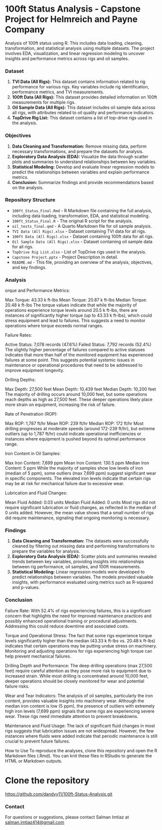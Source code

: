 # 100ft Status Analysis - Capstone Project for Helmreich and Payne Company
Analysis of 100ft status using R. This includes data loading, cleaning, transformation, and statistical analysis using multiple datasets. The project involves EDA, visualization, and linear regression modeling to uncover insights and performance metrics across rigs and oil samples.

### Dataset
1. **TVI Data (All Rigs):** This dataset contains information related to rig performance for various rigs. Key variables include rig identification, performance metrics, and TVI measurements.
2. **100ft Data (All Rigs):** This dataset provides detailed information on 100ft measurements for multiple rigs.
3. **Oil Sample Data (All Rigs):** This dataset includes oil sample data across all rigs, with attributes related to oil quality and performance indicators.
4. **TopDrive Rig List:** This dataset contains a list of top-drive rigs used in the analysis.

### Objectives
1. **Data Cleaning and Transformation:** Remove missing data, perform necessary transformations, and prepare the datasets for analysis.
2. **Exploratory Data Analysis (EDA):** Visualize the data through scatter plots and summaries to understand relationships between key variables.
3. **Statistical Modeling:** Develop and evaluate linear regression models to predict the relationships between variables and explain performance metrics.
4. **Conclusion:** Summarize findings and provide recommendations based on the analysis.

### Repository Structure
- `100ft_Status_Final.Rmd` - R Markdown file containing the full analysis, including data loading, transformation, EDA, and statistical modeling.
- `100ft_Status_Final.R` - The original R script for the analysis.
- `oil_tests_final.qmd` - A Quarto Markdown file for oil sample analysis.
- `TVI Data (All Rigs).xlsx` - Dataset containing TVI data for all rigs.
- `100ft Data (All Rigs).xlsx` - Dataset containing 100ft data for all rigs.
- `Oil Sample Data (All Rigs).xlsx` - Dataset containing oil sample data for all rigs.
- `TopDrive Rig List.xlsx` - List of TopDrive rigs used in the analysis.
- `Capstone Project.pptx` - Project Description in detail.
- `README.md` - This file, providing an overview of the analysis, objectives, and key findings.

### Analysis
orque and Performance Metrics:

Max Torque: 43.33 k ft-lbs
Mean Torque: 20.87 k ft-lbs
Median Torque: 20.48 k ft-lbs
The torque values indicate that while the majority of operations experience torque levels around 20.5 k ft-lbs, there are instances of significantly higher torque (up to 43.33 k ft-lbs), which could stress equipment and lead to failures. This suggests a need to monitor operations where torque exceeds normal ranges.

Failure Rates:

Active Status: 7,078 records (47.6%)
Failed Status: 7,792 records (52.4%)
The slightly higher percentage of failures compared to active statuses indicates that more than half of the monitored equipment has experienced failures at some point. This suggests potential systemic issues in maintenance or operational procedures that need to be addressed to improve equipment longevity.

Drilling Depths:

Max Depth: 27,500 feet
Mean Depth: 10,439 feet
Median Depth: 10,200 feet
The majority of drilling occurs around 10,000 feet, but some operations reach depths as high as 27,500 feet. These deeper operations likely place more strain on equipment, increasing the risk of failure.

Rate of Penetration (ROP):

Max ROP: 1,787 ft/hr
Mean ROP: 239 ft/hr
Median ROP: 172 ft/hr
Most drilling progresses at moderate speeds (around 172-239 ft/hr), but extreme outliers (up to 1,787 ft/hr) could indicate operational inefficiencies or instances where equipment is pushed beyond its optimal performance range.

Iron Content in Oil Samples:

Max Iron Content: 7,699 ppm
Mean Iron Content: 130.5 ppm
Median Iron Content: 5 ppm
While the majority of samples show low levels of iron (median of 5 ppm), some outliers (max 7,699 ppm) suggest significant wear in specific components. The elevated iron levels indicate that certain rigs may be at risk for mechanical failure due to excessive wear.

Lubrication and Fluid Changes:

Mean Fluid Added: 0.03 units
Median Fluid Added: 0 units
Most rigs did not require significant lubrication or fluid changes, as reflected in the median of 0 units added. However, the mean value shows that a small number of rigs did require maintenance, signaling that ongoing monitoring is necessary.


### Findings
1. **Data Cleaning and Transformation:** The datasets were successfully cleaned by filtering out missing data and performing transformations to prepare the variables for analysis.
2. **Exploratory Data Analysis (EDA):** Scatter plots and summaries revealed trends between key variables, providing insights into relationships between rig performance, oil samples, and 100ft measurements.
3. **Statistical Modeling:** Linear regression models were developed to predict relationships between variables. The models provided valuable insights, with performance evaluated using metrics such as R-squared and p-values.

### Conclusion
Failure Rate: With 52.4% of rigs experiencing failures, this is a significant concern that highlights the need for improved maintenance practices and possibly enhanced operational training or procedural adjustments. Addressing this could reduce downtime and associated costs.

Torque and Operational Stress: The fact that some rigs experience torque levels significantly higher than the median (43.33 k ft-lbs vs. 20.48 k ft-lbs) indicates that certain operations may be putting undue stress on machinery. Monitoring and adjusting operations for rigs experiencing high torque can help prevent mechanical failures.

Drilling Depth and Performance: The deep drilling operations (max 27,500 feet) require careful attention as they pose more risk to equipment due to increased strain. While most drilling is concentrated around 10,000 feet, deeper operations should be closely monitored for wear and potential failure risks.

Wear and Tear Indicators: The analysis of oil samples, particularly the iron content, provides valuable insights into machinery wear. Although the median iron content is low (5 ppm), the presence of outliers with extremely high iron levels (7,699 ppm) signals that some rigs are experiencing severe wear. These rigs need immediate attention to prevent breakdowns.

Maintenance and Fluid Usage: The lack of significant fluid changes in most rigs suggests that lubrication issues are not widespread. However, the few instances where fluids were added indicate that periodic maintenance is still crucial to prevent future failures.

How to Use
To reproduce the analyses, clone this repository and open the R Markdown files (.Rmd). You can knit these files in RStudio to generate the HTML or Markdown outputs.

# Clone the repository
https://github.com/dandyy11/100ft-Status-Analysis.git

### Contact
For questions or suggestions, please contact Salman Imtiaz at salman.imtiaz414@gmail.com
